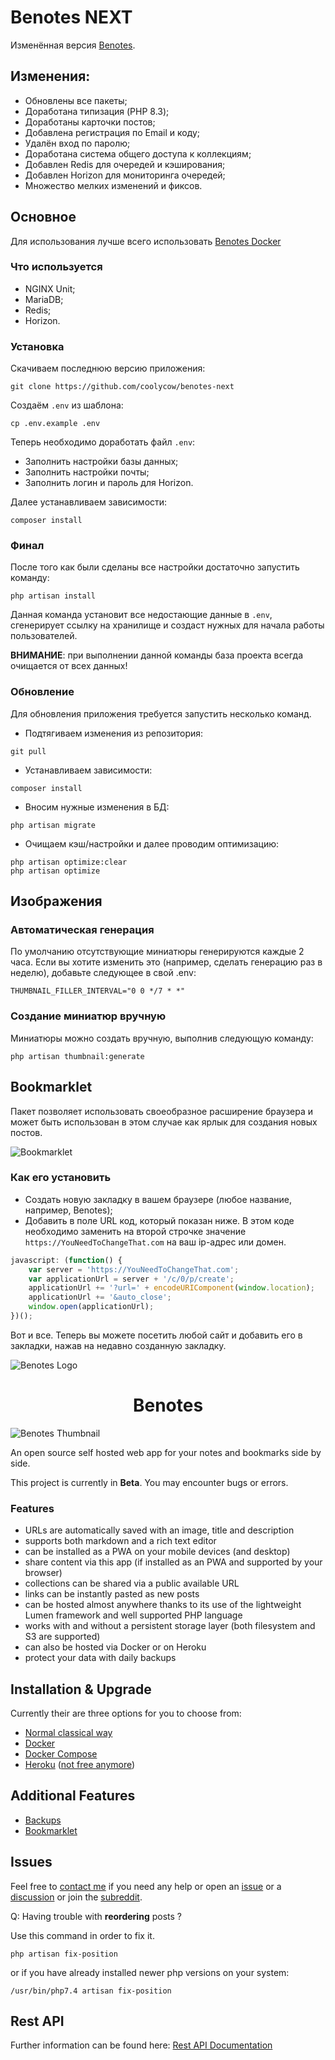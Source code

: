# Benotes NEXT
Изменённая версия [Benotes](https://github.com/fr0tt/benotes).

## Изменения:
- Обновлены все пакеты;
- Доработана типизация (PHP 8.3);
- Доработаны карточки постов;
- Добавлена регистрация по Email и коду;
- Удалён вход по паролю;
- Доработана система общего доступа к коллекциям;
- Добавлен Redis для очередей и кэширования;
- Добавлен Horizon для мониторинга очередей;
- Множество мелких изменений и фиксов.

## Основное
Для использования лучше всего использовать [Benotes Docker](https://github.com/coolycow/benotes-docker)

### Что используется
- NGINX Unit;
- MariaDB;
- Redis;
- Horizon.

### Установка
Скачиваем последнюю версию приложения:
```shell
git clone https://github.com/coolycow/benotes-next
```

Создаём `.env` из шаблона:
```shell
cp .env.example .env
```

Теперь необходимо доработать файл `.env`:
- Заполнить настройки базы данных;
- Заполнить настройки почты;
- Заполнить логин и пароль для Horizon.

Далее устанавливаем зависимости:
```shell
composer install
```

### Финал
После того как были сделаны все настройки достаточно запустить команду:
```shell
php artisan install
```
Данная команда установит все недостающие данные в `.env`, сгенерирует ссылку на хранилище и создаст нужных для начала работы пользователей.

**ВНИМАНИЕ**: при выполнении данной команды база проекта всегда очищается от всех данных!

### Обновление
Для обновления приложения требуется запустить несколько команд.

* Подтягиваем изменения из репозитория:
```shell
git pull
```

* Устанавливаем зависимости:
```shell
composer install
```

* Вносим нужные изменения в БД: 
```shell
php artisan migrate
```

* Очищаем кэш/настройки и далее проводим оптимизацию:
```shell
php artisan optimize:clear
php artisan optimize
```

## Изображения
### Автоматическая генерация
По умолчанию отсутствующие миниатюры генерируются каждые 2 часа.
Если вы хотите изменить это (например, сделать генерацию раз в неделю), добавьте следующее в свой .env:
```dotenv
THUMBNAIL_FILLER_INTERVAL="0 0 */7 * *"
```

### Создание миниатюр вручную
Миниатюры можно создать вручную, выполнив следующую команду:
```shell
php artisan thumbnail:generate
```

## Bookmarklet
Пакет позволяет использовать своеобразное расширение браузера и может быть использован в этом случае как ярлык для создания новых постов.

![Bookmarklet](https://raw.githubusercontent.com/coolycow/benotes/master/public/bookmarklet.gif)

### Как его установить
* Создать новую закладку в вашем браузере (любое название, например, Benotes);
* Добавить в поле URL код, который показан ниже. В этом коде необходимо заменить на второй строчке значение `https://YouNeedToChangeThat.com` на ваш ip-адрес или домен.

```javascript
javascript: (function() {
	var server = 'https://YouNeedToChangeThat.com';
	var applicationUrl = server + '/c/0/p/create';
	applicationUrl += '?url=' + encodeURIComponent(window.location);
	applicationUrl += '&auto_close';
	window.open(applicationUrl);
})();
```
Вот и все. Теперь вы можете посетить любой сайт и добавить его в закладки, нажав на недавно созданную закладку.

![Benotes Logo](https://raw.githubusercontent.com/coolycow/benotes/master/public/apple-touch-icon.png)

<h1 align="center">Benotes</h1>

![Benotes Thumbnail](https://user-images.githubusercontent.com/33751346/177018302-61f0e613-c7ff-40ff-b260-771f78489233.jpg)

An open source self hosted web app for your notes and bookmarks side by side.

This project is currently in **Beta**. You may encounter bugs or errors.

### Features

-   URLs are automatically saved with an image, title and description
-   supports both markdown and a rich text editor
-   can be installed as a PWA on your mobile devices (and desktop)
-   share content via this app (if installed as an PWA and supported by your browser)
-   collections can be shared via a public available URL
-   links can be instantly pasted as new posts
-   can be hosted almost anywhere thanks to its use of the lightweight Lumen framework and well supported PHP language
-   works with and without a persistent storage layer (both filesystem and S3 are supported)
-   can also be hosted via Docker or on Heroku
-   protect your data with daily backups

## Installation & Upgrade

Currently their are three options for you to choose from:

-   [Normal classical way](https://benotes.org/docs/installation/classic)
-   [Docker](https://benotes.org/docs/installation/docker)
-   [Docker Compose](https://benotes.org/docs/installation/docker-compose)
-   [Heroku](https://benotes.org/docs/installation/heroku) ([not free anymore](https://blog.heroku.com/next-chapter))

## Additional Features

-   [Backups](https://benotes.org/docs/extras/backup)
-   [Bookmarklet](https://benotes.org/docs/extras/bookmarklet)

## Issues

Feel free to [contact me](https://twitter.com/_fr0tt) if you need any help or open an [issue](https://github.com/fr0tt/benotes/issues) or a [discussion](https://github.com/fr0tt/benotes/discussions) or join the [subreddit](https://reddit.com/r/benotes).

Q: Having trouble with **reordering** posts ?

Use this command in order to fix it.

```
php artisan fix-position
```

or if you have already installed newer php versions on your system:

```
/usr/bin/php7.4 artisan fix-position
```

## Rest API

Further information can be found here: [Rest API Documentation](api.md)
